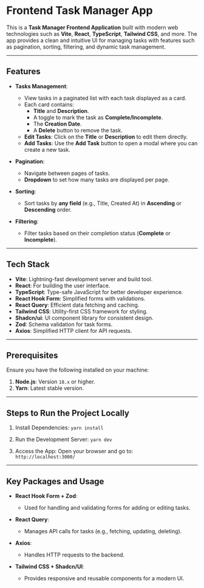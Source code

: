 # Frontend Task Manager App

This is a **Task Manager Frontend Application** built with modern web technologies such as **Vite**, **React**, **TypeScript**, **Tailwind CSS**, and more. The app provides a clean and intuitive UI for managing tasks with features such as pagination, sorting, filtering, and dynamic task management.

---

## Features

- **Tasks Management**: 
  - View tasks in a paginated list with each task displayed as a card.
  - Each card contains:
    - **Title** and **Description**.
    - A toggle to mark the task as **Complete/Incomplete**.
    - The **Creation Date**.
    - A **Delete** button to remove the task.
  - **Edit Tasks**: Click on the **Title** or **Description** to edit them directly.
  - **Add Tasks**: Use the **Add Task** button to open a modal where you can create a new task.

- **Pagination**:
  - Navigate between pages of tasks.
  - **Dropdown** to set how many tasks are displayed per page.

- **Sorting**:
  - Sort tasks by **any field** (e.g., Title, Created At) in **Ascending** or **Descending** order.

- **Filtering**:
  - Filter tasks based on their completion status (**Complete** or **Incomplete**).

---

## Tech Stack

- **Vite**: Lightning-fast development server and build tool.
- **React**: For building the user interface.
- **TypeScript**: Type-safe JavaScript for better developer experience.
- **React Hook Form**: Simplified forms with validations.
- **React Query**: Efficient data fetching and caching.
- **Tailwind CSS**: Utility-first CSS framework for styling.
- **Shadcn/ui**: UI component library for consistent design.
- **Zod**: Schema validation for task forms.
- **Axios**: Simplified HTTP client for API requests.

---

## Prerequisites

Ensure you have the following installed on your machine:

1. **Node.js**: Version `18.x` or higher.
2. **Yarn**: Latest stable version.

---

## Steps to Run the Project Locally

1. Install Dependencies:
   `yarn install`

2. Run the Development Server:
   `yarn dev`

3. Access the App:
   Open your browser and go to:  
   `http://localhost:3000/`

---

## Key Packages and Usage

- **React Hook Form + Zod**:
  - Used for handling and validating forms for adding or editing tasks.

- **React Query**:
  - Manages API calls for tasks (e.g., fetching, updating, deleting).

- **Axios**:
  - Handles HTTP requests to the backend.

- **Tailwind CSS + Shadcn/UI**:
  - Provides responsive and reusable components for a modern UI.

